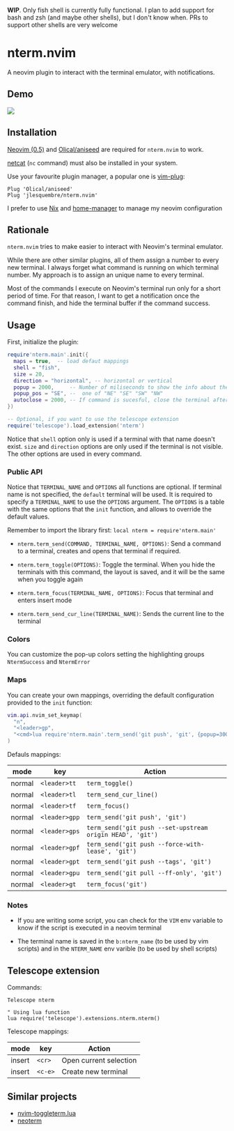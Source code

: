 **WIP**. Only fish shell is currently fully functional. I plan to add support
for bash and zsh (and maybe other shells), but I don't know when. PRs to support
other shells are very welcome

# nterm.nvim

A neovim plugin to interact with the terminal emulator, with notifications.

## Demo

[![](http://img.youtube.com/vi/FdX5683TO1Y/0.jpg)](http://www.youtube.com/watch?v=FdX5683TO1Y)

## Installation

[Neovim (0.5)](https://github.com/neovim/neovim/) and
[Olical/aniseed](https://github.com/Olical/aniseed) are required for
`nterm.nvim` to work.

[netcat](https://en.wikipedia.org/wiki/Netcat) (`nc` command) must also be
installed in your system.

Use your favourite plugin manager, a popular one is
[vim-plug](https://github.com/junegunn/vim-plug):

```
Plug 'Olical/aniseed'
Plug 'jlesquembre/nterm.nvim'
```

I prefer to use [Nix](https://nixos.org/) and
[home-manager](https://github.com/nix-community/home-manager) to manage my
neovim configuration

## Rationale

`nterm.nvim` tries to make easier to interact with Neovim's terminal emulator.

While there are other similar plugins, all of them assign a number to every new
terminal. I always forget what command is running on which terminal number. My
approach is to assign an unique name to every terminal.

Most of the commands I execute on Neovim's terminal run only for a short period
of time. For that reason, I want to get a notification once the command finish,
and hide the terminal buffer if the command success.

## Usage

First, initialize the plugin:

```lua
require'nterm.main'.init({
  maps = true,  -- load defaut mappings
  shell = "fish",
  size = 20,
  direction = "horizontal", -- horizontal or vertical
  popup = 2000,     -- Number of miliseconds to show the info about the commmand. 0 to dissable
  popup_pos = "SE", --  one of "NE" "SE" "SW" "NW"
  autoclose = 2000, -- If command is sucesful, close the terminal after that number of miliseconds. 0 to disable
})

-- Optional, if you want to use the telescope extension
require('telescope').load_extension('nterm')
```

Notice that `shell` option only is used if a terminal with that name doesn't
exist. `size` and `direction` options are only used if the terminal is not
visible. The other options are used in every command.

### Public API

Notice that `TERMINAL_NAME` and `OPTIONS` all functions are optional. If
terminal name is not specified, the `default` terminal will be used. It is
required to specify a `TERMINAL_NAME` to use the `OPTIONS` argument. The
`OPTIONS` is a table with the same options that the `init` function, and allows
to override the default values.

Remember to import the library first: `local nterm = require'nterm.main'`

- `nterm.term_send(COMMAND, TERMINAL_NAME, OPTIONS)`: Send a command to a
  terminal, creates and opens that terminal if required.

- `nterm.term_toggle(OPTIONS)`: Toggle the terminal. When you hide the terminals
  with this command, the layout is saved, and it will be the same when you
  toggle again

- `nterm.term_focus(TERMINAL_NAME, OPTIONS)`: Focus that terminal and enters
  insert mode

- `nterm.term_send_cur_line(TERMINAL_NAME)`: Sends the current line to the
  terminal

### Colors

You can customize the pop-up colors setting the highlighting groups
`NtermSuccess` and `NtermError`

### Maps

You can create your own mappings, overriding the default configuration provided
to the `init` function:

```lua
vim.api.nvim_set_keymap(
  "n",
  "<leader>gp",
  "<cmd>lua require'nterm.main'.term_send('git push', 'git', {popup=3000, popup_pos="NE", autoclose=0})<cr>"
)
```

Defauls mappings:

| mode   | key           | Action                                                    |
| ------ | ------------- | --------------------------------------------------------- |
| normal | `<leader>tt`  | `term_toggle()`                                           |
| normal | `<leader>tl`  | `term_send_cur_line()`                                    |
| normal | `<leader>tf`  | `term_focus()`                                            |
| normal | `<leader>gpp` | `term_send('git push', 'git')`                            |
| normal | `<leader>gps` | `term_send('git push --set-upstream origin HEAD', 'git')` |
| normal | `<leader>gpf` | `term_send('git push --force-with-lease', 'git')`         |
| normal | `<leader>gpt` | `term_send('git push --tags', 'git')`                     |
| normal | `<leader>gpu` | `term_send('git pull --ff-only', 'git')`                  |
| normal | `<leader>gt`  | `term_focus('git')`                                       |

### Notes

- If you are writing some script, you can check for the `VIM` env variable to
  know if the script is executed in a neovim terminal

- The terminal name is saved in the `b:nterm_name` (to be used by vim scripts)
  and in the `NTERM_NAME` env varible (to be used by shell scripts)

## Telescope extension

Commands:

```viml
Telescope nterm

" Using lua function
lua require('telescope').extensions.nterm.nterm()
```

Telescope mappings:

| mode   | key     | Action                 |
| ------ | ------- | ---------------------- |
| insert | `<cr>`  | Open current selection |
| insert | `<c-e>` | Create new terminal    |

## Similar projects

- [nvim-toggleterm.lua](https://github.com/akinsho/nvim-toggleterm.lua)
- [neoterm](https://github.com/kassio/neoterm)
